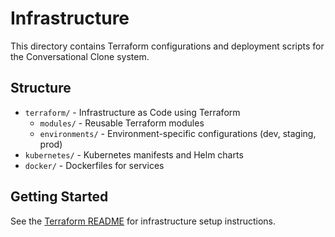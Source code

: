 # Infrastructure

This directory contains Terraform configurations and deployment scripts for the Conversational Clone system.

## Structure

- `terraform/` - Infrastructure as Code using Terraform
  - `modules/` - Reusable Terraform modules
  - `environments/` - Environment-specific configurations (dev, staging, prod)
- `kubernetes/` - Kubernetes manifests and Helm charts
- `docker/` - Dockerfiles for services

## Getting Started

See the [Terraform README](terraform/README.md) for infrastructure setup instructions.
